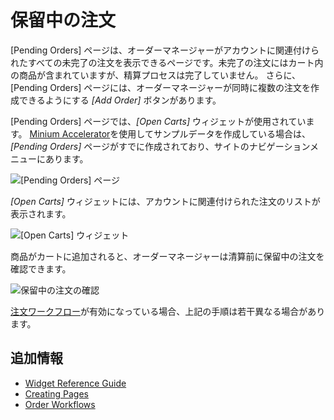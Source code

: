 # 保留中の注文

[Pending Orders] ページは、オーダーマネージャーがアカウントに関連付けられたすべての未完了の注文を表示できるページです。未完了の注文にはカート内の商品が含まれていますが、精算プロセスは完了していません。 さらに、[Pending Orders] ページには、オーダーマネージャーが同時に複数の注文を作成できるようにする *[Add Order]* ボタンがあります。

[Pending Orders] ページでは、*[Open Carts]* ウィジェットが使用されています。 [Minium Accelerator](../../starting-a-store/using-the-minium-accelerator-to-jump-start-your-b2b-store.md)を使用してサンプルデータを作成している場合は、*[Pending Orders]* ページがすでに作成されており、サイトのナビゲーションメニューにあります。

![[Pending Orders] ページ](./pending-orders/images/01.png)

*[Open Carts]* ウィジェットには、アカウントに関連付けられた注文のリストが表示されます。

![[Open Carts] ウィジェット](./pending-orders/images/02.png)

商品がカートに追加されると、オーダーマネージャーは清算前に保留中の注文を確認できます。

![保留中の注文の確認](./pending-orders/images/04.png)

[注文ワークフロー](../../orders-and-fulfillment/order-workflows/introduction-to-order-workflows.md)が有効になっている場合、上記の手順は若干異なる場合があります。

## 追加情報

  - [Widget Reference Guide](../widget-reference.md)
  - [Creating Pages](https://help.liferay.com/hc/en-us/articles/360018171291-Creating-Pages)
  - [Order Workflows](../../orders-and-fulfillment/order-workflows/introduction-to-order-workflows.md)
